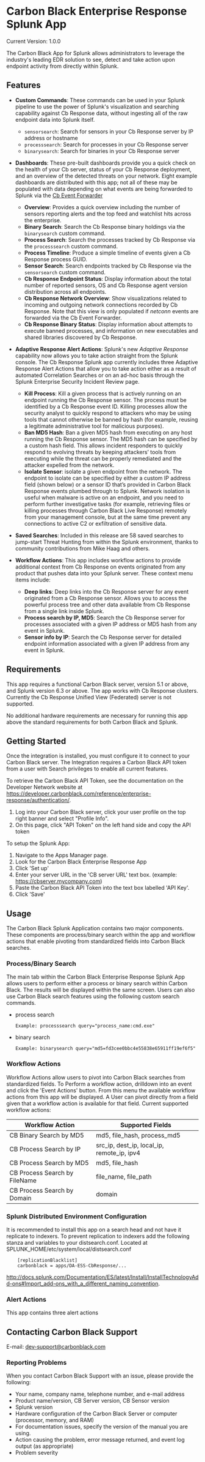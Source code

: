 # Carbon Black Enterprise Response Splunk App

Current Version: 1.0.0

The Carbon Black App for Splunk allows administrators to leverage the industry's leading EDR solution to see, 
detect and take action upon endpoint activity from directly within Splunk.

## Features

* **Custom Commands**: These commands can be used in your Splunk pipeline to use the power of Splunk's
  visualization and searching capability against Cb Response data, without ingesting all of the 
  raw endpoint data into Splunk itself.
  * `sensorsearch`: Search for sensors in your Cb Response server by IP address or hostname
  * `processsearch`: Search for processes in your Cb Response server
  * `binarysearch`: Search for binaries in your Cb Response server

* **Dashboards**: These pre-built dashboards provide you a quick check on the health of your Cb server,
  status of your Cb Response deployment, and an overview of the detected threats on your network. Eight
  example dashboards are distributed with this app; not all of these may be populated with data depending
  on what events are being forwarded to Splunk via the [Cb Event Forwarder](https://developer.carbonblack.com/reference/enterprise-response/event-forwarder/)
  * **Overview**: Provides a quick overview including the number of sensors reporting alerts and the
    top feed and watchlist hits across the enterprise.
  * **Binary Search**: Search the Cb Response binary holdings via the `binarysearch` custom command.
  * **Process Search**: Search the processes tracked by Cb Response via the `processsearch` custom command.
  * **Process Timeline**: Produce a simple timeline of events given a Cb Response process GUID.
  * **Sensor Search**: Search endpoints tracked by Cb Response via the `sensorsearch` custom command.
  * **Cb Response Endpoint Status**: Display information about the total number of reported sensors,
    OS and Cb Response agent version distribution across all endpoints.
  * **Cb Response Network Overview**: Show visualizations related to incoming and outgoing network
    connections recorded by Cb Response. Note that this view is only populated if *netconn* events are
    forwarded via the Cb Event Forwarder.
  * **Cb Response Binary Status**: Display information about attempts to execute banned processes,
    and information on new executables and shared libraries discovered by Cb Response.

* **Adaptive Response Alert Actions**: Splunk's new *Adaptive Response* capability now allows you to
  take action straight from the Splunk console. The Cb Response Splunk app currently includes three
  Adaptive Response Alert Actions that allow you to take action either as a result of automated
  Correlation Searches or on an ad-hoc basis through the Splunk Enterprise Security Incident Review page.
  * **Kill Process**: Kill a given process that is actively running on an endpoint running the Cb Response sensor. 
    The process must be identified by a Cb Response event ID. Killing processes allow the security analyst 
    to quickly respond to attackers who may be using tools that cannot otherwise be banned by hash 
    (for example, reusing a legitimate administrative tool for malicious purposes).
  * **Ban MD5 Hash**: Ban a given MD5 hash from executing on any host running the Cb Response sensor. 
    The MD5 hash can be specified by a custom hash field. This allows incident responders to quickly respond 
    to evolving threats by keeping attackers’ tools from executing while the threat can be properly 
    remediated and the attacker expelled from the network. 
  * **Isolate Sensor**: isolate a given endpoint from the network. The endpoint to isolate can be 
    specified by either a custom IP address field (shown below) or a sensor ID that’s provided in 
    Carbon Black Response events plumbed through to Splunk. Network isolation is useful when malware 
    is active on an endpoint, and you need to perform further investigative tasks 
    (for example, retrieving files or killing processes through Carbon Black Live Response) 
    remotely from your management console, but at the same time prevent any connections to active 
    C2 or exfiltration of sensitive data.

* **Saved Searches**: Included in this release are 58 saved searches to jump-start Threat Hunting
  from within the Splunk environment, thanks to community contributions from Mike Haag and others.
  
* **Workflow Actions**: This app includes workflow actions to provide additional context from Cb Response
  on events originated from any product that pushes data into your Splunk server. These context menu items
  include:
  * **Deep links**: Deep links into the Cb Response server for any event originated from a Cb Response
    sensor. Allows you to access the powerful process tree and other data available from Cb Response from
    a single link inside Splunk.
  * **Process search by IP, MD5**: Search the Cb Response server for processes associated with a given
    IP address or MD5 hash from any event in Splunk.
  * **Sensor info by IP**: Search the Cb Response server for detailed endpoint information associated with
    a given IP address from any event in Splunk.

## Requirements

This app requires a functional Carbon Black server, version 5.1 or above, and Splunk version 6.3 or above.
The app works with Cb Response clusters. Currently the Cb Response Unified View (Federated) server is not
supported.

No additional hardware requirements are necessary for running this app above the standard requirements for both
Carbon Black and Splunk.

## Getting Started

Once the integration is installed, you must configure it to connect to your Carbon Black server. The Integration requires a Carbon Black API token from a user with Search privileges to enable all current features.

To retrieve the Carbon Black API Token, see the documentation on the Developer Network website at
https://developer.carbonblack.com/reference/enterprise-response/authentication/.

1.  Log into your Carbon Black server, click your user profile on the top right banner and select "Profile Info".
2.  On this page, click "API Token" on the left hand side and copy  the API token

To setup the Splunk App:

1. Navigate to the Apps Manager page.
2. Look for the Carbon Black Enterprise Response App
3. Click 'Set up'
4. Enter your server URL in the 'CB server URL' text box. (example: https://cbserver.mycompany.com)
5. Paste the Carbon Black API Token into the text box labelled 'API Key'.
6. Click 'Save'

## Usage

The Carbon Black Splunk Application contains two major components. These components are process/binary search within
the app and workflow actions that enable pivoting from standardized fields into Carbon Black searches.

### Process/Binary Search

The main tab within the Carbon Black Enterprise Response Splunk App allows users to perform either a process or binary search
within Carbon Black.  The results will be displayed within the same screen.  Users can also use Carbon Black search features
using the following custom search commands.

*   process search

        Example: processsearch query="process_name:cmd.exe"
*   binary search

        Example: binarysearch query="md5=fd3cee0bbc4e55838e65911ff19ef6f5"

### Workflow Actions

Workflow Actions allow users to pivot into Carbon Black searches from standardized fields.  To Perform a workflow action, drilldown into an event and click the 'Event Actions' button.  From this menu the available workflow actions from this app will be displayed.  A User can pivot directly from a field given that a workflow action is available for that field.  Current supported workflow actions:

| Workflow Action                  | Supported Fields                           |
|----------------------------------|--------------------------------------------|
| CB Binary Search by MD5          | md5, file_hash, process_md5                |
| CB Process Search by IP          | src_ip, dest_ip, local_ip, remote_ip, ipv4 |
| CB Process Search by MD5         | md5, file_hash                             |
| CB Process Search by FileName    | file_name, file_path                       |
| CB Process Search by Domain      | domain                                     |

### Splunk Distributed Environment Configuration

It is recommended to install this app on a search head and not have it replicate to indexers.
To prevent replication to indexers add the following stanza and variables to your distsearch.conf.
Located at SPLUNK_HOME/etc/system/local/distsearch.conf

        [replicationBlacklist]
        carbonblack = apps/DA-ESS-CbResponse/...

http://docs.splunk.com/Documentation/ES/latest/Install/InstallTechnologyAdd-ons#Import_add-ons_with_a_different_naming_convention.

### Alert Actions

This app contains three alert actions

## Contacting Carbon Black Support

E-mail: dev-support@carbonblack.com

### Reporting Problems

When you contact Carbon Black Support with an issue, please provide the following:

* Your name, company name, telephone number, and e-mail address
* Product name/version, CB Server version, CB Sensor version
* Splunk version
* Hardware configuration of the Carbon Black Server or computer (processor, memory, and RAM)
* For documentation issues, specify the version of the manual you are using.
* Action causing the problem, error message returned, and event log output (as appropriate)
* Problem severity